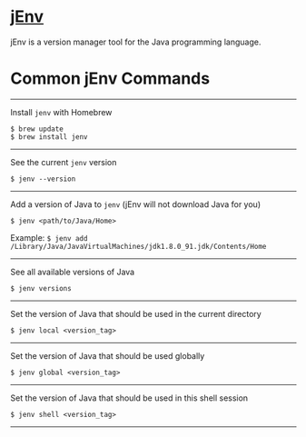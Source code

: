 # <a href="https://www.jenv.be/" target="_blank" rel="noopener noreferrer">jEnv</a>

jEnv is a version manager tool for the Java programming language.

# Common jEnv Commands

----

Install `jenv` with Homebrew

```
$ brew update
$ brew install jenv
```

----

See the current `jenv` version

```
$ jenv --version
```

----

Add a version of Java to `jenv` (jEnv will not download Java for you)

```
$ jenv <path/to/Java/Home>
```

Example: `$ jenv add /Library/Java/JavaVirtualMachines/jdk1.8.0_91.jdk/Contents/Home`

----

See all available versions of Java

```
$ jenv versions
```

----

Set the version of Java that should be used in the current directory

```
$ jenv local <version_tag>
```

----

Set the version of Java that should be used globally

```
$ jenv global <version_tag>
```

----

Set the version of Java that should be used in this shell session

```
$ jenv shell <version_tag>
```

----
